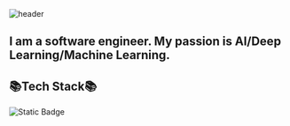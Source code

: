 <img src="https://capsule-render.vercel.app/api?type=waving&color=0:FFCCF1,100:b6f6ff&height=300&section=header&text=Hi,%20I%20am%20Jungwon%20(Jane)%20Jang&fontSize=35&fontColor=8a8a8a" alt="header">

## I am a software engineer. My passion is AI/Deep Learning/Machine Learning.   
## 📚Tech Stack📚
![Static Badge](https://img.shields.io/badge/Java-5382a1)


<!--
**jwjang1/jwjang1** is a ✨ _special_ ✨ repository because its `README.md` (this file) appears on your GitHub profile.

Here are some ideas to get you started:

- 🔭 I’m currently working on ...
- 🌱 I’m currently learning ...
- 👯 I’m looking to collaborate on ...
- 🤔 I’m looking for help with ...
- 💬 Ask me about ...
- 📫 How to reach me: ...
- 😄 Pronouns: ...
- ⚡ Fun fact: ...
-->
